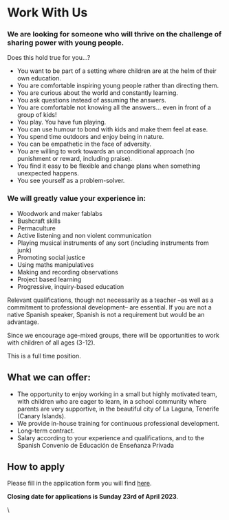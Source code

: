 # Work With Us

### We are looking for someone who will thrive on the challenge of sharing power with young people.

Does this hold true for you...?

* You want to be part of a setting where children are at the helm of their own education.
* You are comfortable inspiring young people rather than directing them.
* You are curious about the world and constantly learning.
* You ask questions instead of assuming the answers.
* You are comfortable not knowing all the answers… even in front of a group of kids!&#x20;
* You play. You have fun playing.&#x20;
* You can use humour to bond with kids and make them feel at ease.
* You spend time outdoors and enjoy being in nature.
* You can be empathetic in the face of adversity.
* You are willing to work towards an unconditional approach (no punishment or reward, including praise).
* You find it easy to be flexible and change plans when something unexpected happens.&#x20;
* You see yourself as a problem-solver.&#x20;

### We will greatly value your experience in:

* Woodwork and maker fablabs
* Bushcraft skills
* Permaculture
* Active listening and non violent communication
* Playing musical instruments of any sort (including instruments from junk)
* Promoting social justice
* Using maths manipulatives
* Making and recording observations
* Project based learning
* Progressive, inquiry-based education

Relevant qualifications, though not necessarily as a teacher –as well as a commitment to professional development– are essential. If you are not a native Spanish speaker, Spanish is not a requirement but would be an advantage.

Since we encourage age-mixed groups, there will be opportunities to work with children of all ages (3-12).&#x20;

This is a full time position.

## What we can offer:

* The opportunity to enjoy working in a small but highly motivated team, with children who are eager to learn, in a school community where parents are very supportive, in the beautiful city of La Laguna, Tenerife (Canary Islands).
* We provide in-house training for continuous professional development.
* Long-term contract.
* Salary according to your experience and qualifications, and to the Spanish Convenio de Educación de Enseñanza Privada

## How to apply

Please fill in the application form you will find [here](https://docs.google.com/forms/d/1k\_SPwaELC2u9iMFSvEqfum4aWqgAkbDvumQGQHppCIU/edit).

**Closing date for applications is Sunday 23rd of April 2023**.

\
